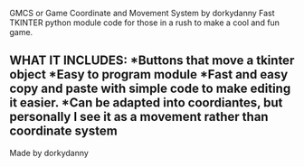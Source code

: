 GMCS or Game Coordinate and Movement System by dorkydanny
Fast TKINTER python module code for those in a rush to make a cool and fun game.

WHAT IT INCLUDES:
*Buttons that move a tkinter object
*Easy to program module
*Fast and easy copy and paste with simple code to make editing it easier.
*Can be adapted into coordiantes, but personally I see it as a movement rather than coordinate system
------------------------------------------------------------------------------------
Made by dorkydanny
